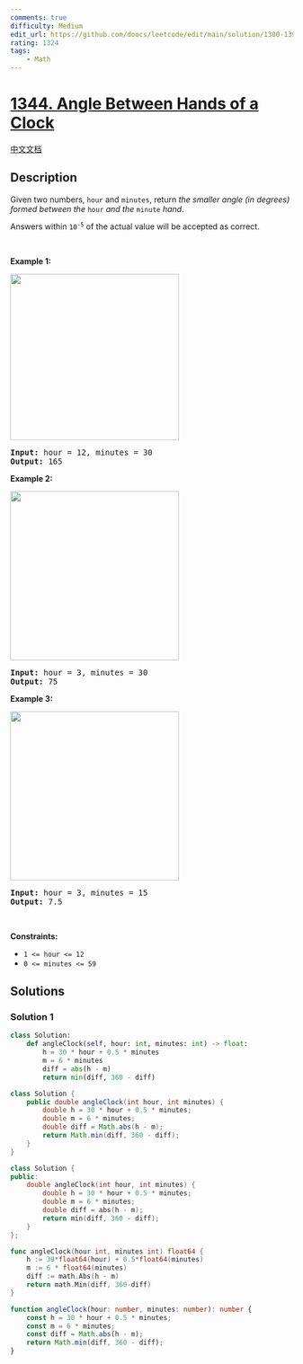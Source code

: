 ```yaml
---
comments: true
difficulty: Medium
edit_url: https://github.com/doocs/leetcode/edit/main/solution/1300-1399/1344.Angle%20Between%20Hands%20of%20a%20Clock/README_EN.md
rating: 1324
tags:
    - Math
---
```


# [1344. Angle Between Hands of a Clock](https://leetcode.com/problems/angle-between-hands-of-a-clock)

[中文文档](/solution/1300-1399/1344.Angle%20Between%20Hands%20of%20a%20Clock/README.md)

## Description

<p>Given two numbers, <code>hour</code> and <code>minutes</code>, return <em>the smaller angle (in degrees) formed between the </em><code>hour</code><em> and the </em><code>minute</code><em> hand</em>.</p>

<p>Answers within <code>10<sup>-5</sup></code> of the actual value will be accepted as correct.</p>

<p>&nbsp;</p>
<p><strong class="example">Example 1:</strong></p>
<img alt="" src="https://fastly.jsdelivr.net/gh/doocs/leetcode@main/solution/1300-1399/1344.Angle%20Between%20Hands%20of%20a%20Clock/images/sample_1_1673.png" style="width: 300px; height: 296px;" />
<pre>
<strong>Input:</strong> hour = 12, minutes = 30
<strong>Output:</strong> 165
</pre>

<p><strong class="example">Example 2:</strong></p>
<img alt="" src="https://fastly.jsdelivr.net/gh/doocs/leetcode@main/solution/1300-1399/1344.Angle%20Between%20Hands%20of%20a%20Clock/images/sample_2_1673.png" style="width: 300px; height: 301px;" />
<pre>
<strong>Input:</strong> hour = 3, minutes = 30
<strong>Output:</strong> 75
</pre>

<p><strong class="example">Example 3:</strong></p>
<img alt="" src="https://fastly.jsdelivr.net/gh/doocs/leetcode@main/solution/1300-1399/1344.Angle%20Between%20Hands%20of%20a%20Clock/images/sample_3_1673.png" style="width: 300px; height: 301px;" />
<pre>
<strong>Input:</strong> hour = 3, minutes = 15
<strong>Output:</strong> 7.5
</pre>

<p>&nbsp;</p>
<p><strong>Constraints:</strong></p>

<ul>
	<li><code>1 &lt;= hour &lt;= 12</code></li>
	<li><code>0 &lt;= minutes &lt;= 59</code></li>
</ul>

## Solutions

### Solution 1

<!-- tabs:start -->

```python
class Solution:
    def angleClock(self, hour: int, minutes: int) -> float:
        h = 30 * hour + 0.5 * minutes
        m = 6 * minutes
        diff = abs(h - m)
        return min(diff, 360 - diff)
```

```java
class Solution {
    public double angleClock(int hour, int minutes) {
        double h = 30 * hour + 0.5 * minutes;
        double m = 6 * minutes;
        double diff = Math.abs(h - m);
        return Math.min(diff, 360 - diff);
    }
}
```

```cpp
class Solution {
public:
    double angleClock(int hour, int minutes) {
        double h = 30 * hour + 0.5 * minutes;
        double m = 6 * minutes;
        double diff = abs(h - m);
        return min(diff, 360 - diff);
    }
};
```

```go
func angleClock(hour int, minutes int) float64 {
	h := 30*float64(hour) + 0.5*float64(minutes)
	m := 6 * float64(minutes)
	diff := math.Abs(h - m)
	return math.Min(diff, 360-diff)
}
```

```ts
function angleClock(hour: number, minutes: number): number {
    const h = 30 * hour + 0.5 * minutes;
    const m = 6 * minutes;
    const diff = Math.abs(h - m);
    return Math.min(diff, 360 - diff);
}
```

<!-- tabs:end -->

<!-- end -->
